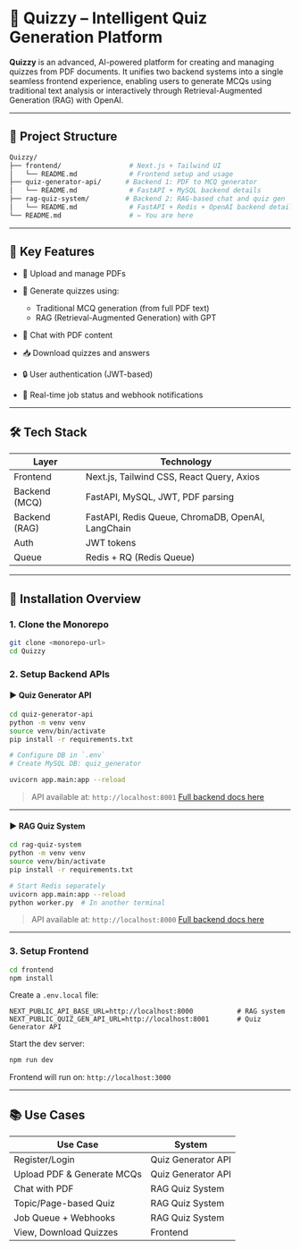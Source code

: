 # 📘 Quizzy – Intelligent Quiz Generation Platform

**Quizzy** is an advanced, AI-powered platform for creating and managing quizzes from PDF documents. It unifies two backend systems into a single seamless frontend experience, enabling users to generate MCQs using traditional text analysis or interactively through Retrieval-Augmented Generation (RAG) with OpenAI.

---

## 🧩 Project Structure

```bash
Quizzy/
├── frontend/                 # Next.js + Tailwind UI
│   └── README.md             # Frontend setup and usage
├── quiz-generator-api/      # Backend 1: PDF to MCQ generator
│   └── README.md             # FastAPI + MySQL backend details
├── rag-quiz-system/         # Backend 2: RAG-based chat and quiz gen
│   └── README.md             # FastAPI + Redis + OpenAI backend details
└── README.md                 # ← You are here
```

---

## 🚀 Key Features

* 📄 Upload and manage PDFs
* 🧠 Generate quizzes using:

  * Traditional MCQ generation (from full PDF text)
  * RAG (Retrieval-Augmented Generation) with GPT
* 🤖 Chat with PDF content
* 📥 Download quizzes and answers
* 🔒 User authentication (JWT-based)
* 📡 Real-time job status and webhook notifications

---

## 🛠️ Tech Stack

| Layer         | Technology                                        |
| ------------- | ------------------------------------------------- |
| Frontend      | Next.js, Tailwind CSS, React Query, Axios         |
| Backend (MCQ) | FastAPI, MySQL, JWT, PDF parsing                  |
| Backend (RAG) | FastAPI, Redis Queue, ChromaDB, OpenAI, LangChain |
| Auth          | JWT tokens                                        |
| Queue         | Redis + RQ (Redis Queue)                          |

---

## 🔧 Installation Overview

### 1. Clone the Monorepo

```bash
git clone <monorepo-url>
cd Quizzy
```

### 2. Setup Backend APIs

#### ▶️ Quiz Generator API

```bash
cd quiz-generator-api
python -m venv venv
source venv/bin/activate
pip install -r requirements.txt

# Configure DB in `.env`
# Create MySQL DB: quiz_generator

uvicorn app.main:app --reload
```

> API available at: `http://localhost:8001`
> [Full backend docs here](quiz-generator-api/README.md)

---

#### ▶️ RAG Quiz System

```bash
cd rag-quiz-system
python -m venv venv
source venv/bin/activate
pip install -r requirements.txt

# Start Redis separately
uvicorn app.main:app --reload
python worker.py  # In another terminal
```

> API available at: `http://localhost:8000`
> [Full backend docs here](rag-quiz-system/README.md)

---

### 3. Setup Frontend

```bash
cd frontend
npm install
```

Create a `.env.local` file:

```env
NEXT_PUBLIC_API_BASE_URL=http://localhost:8000           # RAG system
NEXT_PUBLIC_QUIZ_GEN_API_URL=http://localhost:8001       # Quiz Generator API
```

Start the dev server:

```bash
npm run dev
```

Frontend will run on: `http://localhost:3000`

---

## 📚 Use Cases

| Use Case                   | System             |
| -------------------------- | ------------------ |
| Register/Login             | Quiz Generator API |
| Upload PDF & Generate MCQs | Quiz Generator API |
| Chat with PDF              | RAG Quiz System    |
| Topic/Page-based Quiz      | RAG Quiz System    |
| Job Queue + Webhooks       | RAG Quiz System    |
| View, Download Quizzes     | Frontend           |


